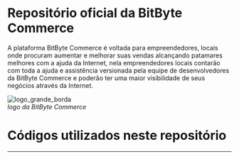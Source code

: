 # Repositório oficial da BitByte Commerce 
 A plataforma BitByte Commerce é voltada para empreendedores, locais onde procuram  aumentar e melhorar suas vendas alcançando patamares melhores com a ajuda da Internet, nela empreendedores locais contarão com toda a ajuda e assistência versionada pela equipe de desenvolvedores da BitByte Commerce e poderão ter uma maior visibilidade de seus negócios através da Internet.

![logo_grande_borda](https://github.com/user-attachments/assets/33d01a15-eb3f-46ac-b934-45214f653d82)
<br>_logo da BitByte Commerce_ 

 
 # Códigos utilizados neste repositório
 <hr>
